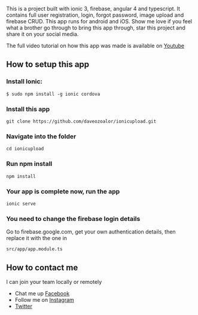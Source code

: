 This is a project built with ionic 3, firebase, angular 4 and typescript. It contains full user registration, login, forgot password, image upload and firebase CRUD. This app runs for android and iOS. 
Show me love if you feel what a brother go through to bring this app through, star this project and share it on your social media.

The full video tutorial on how this app was made is available on [Youtube](https://www.youtube.com/playlist?playnext=1&list=PLnBvgoOXZNCNmRckb7zlVciBQfSTDWiLV)

## How to setup this app


### Install Ionic:

```
$ sudo npm install -g ionic cordova
```

### Install this app
```
git clone https://github.com/daveozoalor/ionicupload.git 
```

### Navigate into the folder
```
cd ionicupload
```

### Run npm install
```
npm install 
```
### Your app is complete now, run the app
```
ionic serve
```

### You need to change the firebase login details
Go to firebase.google.com, get your own authentication details, then replace it with the one in
```
src/app/app.module.ts
```

## How to contact me
I can join your team locally or remotely
* Chat me up [Facebook](https://fb.com/daveozoalor) 
* Follow me on [Instagram](https://instagram.com) 
* [Twitter](https://twitter.com)
